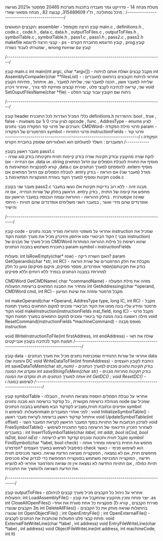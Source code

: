 
מטלת מנחה 14 - פרוייקט גמר
מעבדה בתכנות מערכות 20465 סמסטר א2021
מגישה : מיכל נפתולינה , ת"ז 315489609, 
קבוצה 82 , מנחה גזמאווי שאדי 
/*---------------------------------------------*/

הקבצים המוגשים: assembler - קובץ הרצה מקומפל 
main.c , definitions.h , code.c , code.h , data.c, data.h , outputToFiles.c , outputToFiles.h , symbolTable.c , symbolTable.h , pass1.c , pass1.h , pass2.c , pass2.h
makefile 
קבצי הרצה לדוגמא - ps - קובץ הדוגמא מחוברת הקורס , prog קובץ שמטרתו לעבוד כשורה , wrong קובץ עם שגיאות 

/*-------------------------------------------------------------------------------*/

קובץ main.c
int main(int argc, char *argv[]) - מקבל קבצים ושולח אותם לניתוח 
int AssemblyCompailer(char **filesList) - אחראי לניתוח הקובצים בהתאם למעברים : 
איתחול , פתיחת הקובץ .as , שליחה למעבר אשון , הכנה למעבר שני, שליחה למעבר שני, קריאה לכתיבה לקבצי פלט , סגירת קבצים ומחיקת לפי צורך , שיחרור זיכרון 
void SetOuputFilesName(char *file) - ניתוח שם הקובץ עבור קבצי הפלט

/*-------------------------------------------------------------------------------*/

קובץ header כללי המכיל הגדרות לכל התוכנית definitions.h 
ההגדרות:
bool , true , false - לציון ערכי 0 ו1 עם משמעות
opcode , func , AddresType - enums לציון הערכים של פרטי קוד הפקודה
מבני נתונים:
CMDWord- פרטי מילת הפקודה 
param - הפרמטרים של הפקודה
symbol - פרטי התוויות
instructionFields - פרטי קוד הפקודה
ו
/*--------------------------------------------------------------------------------*/
המעברים : השלד לפעולתם הוא האלגוריתם שסופק בחוברת הקורס 

מעבר ראשון בקובץ pass1.c  
לוקח שורה מהקובץ ובודק תקינות שורה 
בודק קיימות תווית ותקינותה
בודק סוג שורה - אם הנחייה -  אם .data או .string מוסיף את התווית לטבלת הסמלים עם הדגל המתאים , קורא לפונקציות המתאימות מdata.c להוספתם למערך הנתונים
אם .extern מוסיף לטבלת הסמלים עם הדגל המתאים 
אם .entry  מגדל (מעבר שני)
אם הוראה - בודק תקינות ומוסיף למערך הקוד בעזרת הפונקציות המתאימות ב code.c

מעבר שני בקובץ pass2.c 
מבנה זהה - ללא רוב בדיקות תקינות אלו נעשו במעבר הראשון
בחלק של שורות הנחייה , אם זה .entry מחפש את קיומה של התוית , בודק שאינה אקסטרנית .
בחלק ההוראה - ההוראה עצמה הוכנסה במעבר הראשון עם אופרנדים שהם מידי ואוגר , במעבר השני משלימים אופרנדים שהם תוויות - היחסי והישיר

/*---------------------------------------------------------------------------------*/

קובץ code - אחראי על משפטי ההוראה 
מגדיר מבנה נתונים instruction שמכיל את הקוד הבינארי וסוג איחסון והזיכרון 
מכיל את מערך תמונת הקוד ( מבני instruction)
מכיל מערך של מבנים של CMDWord שהוא רשימת כל מילות ההוראה המותרות בתוכנית 
משתמש במבנה הנתונים param symbol ו instructionFields

פעולות:
int IsRowEmpty(char* row) - האם השורה ריקה?
param GetOperands(char *str, int RC) - מקבלת את חלק הפרמטרים של שורת הוראה בודק את תקינותם(מספר אופרנדים, מספר פסיקים, מיקום פסיקים) טוען כל חלק למחרוזת במבנה הנתונים בנפרד ללא רווחים וללא פסיקים

CMDWord GetCMDName( char *commandName) - מזהה את מילת הפעולה ומחזיר את המבנה המתאים ברשימת הפעולות
int GetAddressing(char *operand, CMDWord cmd, int RC) - מקבל פרמטר ומזהה את שיטת המיעון

int makeOperand(char *Operand, AddresType type,  long IC, int RC) - מקבל פרמטר ומידע עליו בונה ממנו את הקוד הבינארי ומכניס למקום המתאים במערך תמונת הקוד
void makeInstruction(instructionFields inst_field, long IC) - מקבל פרטי מילה ראשונה בונה ממנה קוד בינארי ומכניס למקום התמאים במערך תמונת הקוד
void ResetCommand(instructionFields *machineCommand) - מאפס מבנה instruction

void WriteInstructionToFile(int firstAddress, int endAddress) - שולח את תאי תמונת הקוד לכתיבה בקובץ אובייקטים
/*---------------------------------------------------------------------------------*/

קובץ data - אחראי על שורות ההנחייה שמכניסות נתונים 
מכיל את מערך הנתונים data והמונה שלו  DC 
void WriteDataToFile(int fromAddress) - כותבת לקובץ העצמים
int saveDataToMem(char *str_num) - בודק תקינות נתונים מכניס למערך הנתונים ומקדם את המונה
int saveStringToMem(char *str) - בודק תקינות מחרוזת מכניס אותה למערך הנתונים תו תו ומקדם את המונה
int GetDC() ; void ResetDC() - לשימוש במונה
ו
/*---------------------------------------------------------------------------------*/

קובץ symbolTable - אחראי על טבלת הסמלים הוספת ומציאת התוויות ,
הטבלה מנוהלת כרשימה מקושרת , כל קודקוד ברשימה הוא מבנה נתונים node שמכיל שם אפיונים וכתובת תווית,ומצביע לקודקוד הבא
משתמש במבנה הנתונים symbol
הפעולות:
לשימוש הmain לפני ואחרי המעברים : 
void InitializeSymbolTable() - איתחול קודקוד ראשון ברשימה לקראת מעבר ראשון
void UpdateSymbolTable(int offset) - לעדכון הכתובות של התוויות בסוף המעבר הראשון לקראת המעבר השני
void FreeSymbolTable() - לשחרור הזכרון הדינאמי של הרשימה בסוף התוכנית 
לשימוש במעברים :
int InsertToSymbolTable(char *label, int addr, bool isCod, bool isDat, bool isEx) - מקבל תווית ותכונות ומכניס קודקוד חדש לרשימה
symbol* FindSymbol(char *label, bool check) - מחפש את התוית ברשימה ומחזיר אותה כסימבול לשימוש במערך העצמים
*הפרמרט check הוא לשימוש פנימי - כאשר מחפשים תוית, אם לא נמצאה , הפונקצייה מוציאה הודעת שגיאה. כאשר מכניסים תווית חדשה , הפוקצייה המכניסה משתמש בפונקצייה המחפשת כדי לבדוק שלא מכניסים תויות כפולה , אם התויות החדשה לא נמצאה אין זה שגיאה והפרמטר אחראי לא להוציא את הודעת השגיאה ולהמשיך את התוכנית.

/*----------------------------------------------------------------------------------*/

קובץ outputToFiles - אחראי על ניהול כל הקבצים 
מכיל מערך קבצים לניהולם 
הפעולות:
int LoadAssemblyFile() - יוצר פותח ומכין מהקובץ שהתקבל את קובץ .as 
int CloseAllOpenFiles() -סגירת הקבצים , קורא ל3 פונקציות  כל אחת סוגרת את אחד מ3 הקבצים שנוצרו
int DeleteAllFiles() - בהתגלות שגיאה מוחק את כל הקבצים שנוצרו 
int OpenObjectFile() ; int OpenEntryFile() ; int OpenExternalFile() - פותח קבצי פלט 
הפעולות שכותבות את הנתונים לקבצים:
void ExternalFileWriteLine(char *label , int address) 
void EntryFileWriteLine(char *label , int address)
void ObjectFileWriteLine(int address, int machineCode, int lt)
